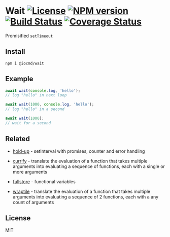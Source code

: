 # Wait [![License][LicenseIMGURL]][LicenseURL] [![NPM version][NPMIMGURL]][NPMURL] [![Build Status][BuildStatusIMGURL]][BuildStatusURL] [![Coverage Status][CoverageIMGURL]][CoverageURL]

Promisified `setTimeout`

## Install

`npm i @iocmd/wait`

## Example

```js
await wait(console.log, 'hello');
// log "hello" in next loop

await wait(1000, console.log, 'hello');
// log "hello" in a second

await wait(1000);
// wait for a second
```

## Related

- [hold-up](https://github.com/iocmd/hold-up "hold-up") - setInterval with promises, counter and error handling

- [currify](https://github.com/coderaiser/currify "currify") - translate the evaluation of a function that takes multiple arguments into evaluating a sequence of functions, each with a single or more arguments

- [fullstore](https://github.com/coderaiser/fullstore "fullstore") - functional variables

- [wraptile](https://github.com/coderaiser/wraptile "wraptile") - translate the evaluation of a function that takes multiple arguments into evaluating a sequence of 2 functions, each with a any count of arguments

## License

MIT

[NPMIMGURL]: https://img.shields.io/npm/v/@iocmd/wait.svg?style=flat
[BuildStatusIMGURL]: https://travis-ci.com/iocmd/wait.svg?branch=master
[LicenseIMGURL]: https://img.shields.io/badge/license-MIT-317BF9.svg?style=flat
[NPMURL]: https://npmjs.org/package/@iocmd/wait "npm"
[BuildStatusURL]: https://travis-ci.com/iocmd/wait "Build Status"
[LicenseURL]: https://tldrlegal.com/license/mit-license "MIT License"
[CoverageURL]: https://coveralls.io/github/iocmd/wait?branch=master
[CoverageIMGURL]: https://coveralls.io/repos/iocmd/wait/badge.svg?branch=master&service=github

